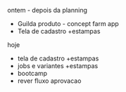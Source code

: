 ontem - depois da planning
- Guilda produto - concept farm app
- Tela de cadastro +estampas

hoje
- tela de cadastro +estampas
- jobs e variantes +estampas
- bootcamp
- rever fluxo aprovacao

